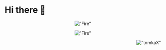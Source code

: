 # Hi there 👋

<p align="center">
  <img src="https://c.tenor.com/xuFoluWMaAoAAAAC/tenor.gif" alt=”Fire” />
</p>

<p align="center">
  <img src="[https%3A%2F%2Fwww.screamhorrormag.com%2Fwp-content%2Fuploads%2F2019%2F08%2FNew-Trailer-for-Bliss.png](https://www.screamhorrormag.com/wp-content/uploads/2019/08/New-Trailer-for-Bliss.png)" alt=”Fire” />
</p>

<p align="right">
  <img src="https://komarev.com/ghpvc/?username=Inigoliz&color=orange&style=flat-square&label=VISITOR+COUNT" alt=”tomkaX” />
</p>

<!--
**Inigoliz/Inigoliz** is a ✨ _special_ ✨ repository because its `README.md` (this file) appears on your GitHub profile.

Here are some ideas to get you started:

- 🔭 I’m currently working on ...
- 🌱 I’m currently learning ...
- 👯 I’m looking to collaborate on ...
- 🤔 I’m looking for help with ...
- 💬 Ask me about ...
- 📫 How to reach me: ...
- 😄 Pronouns: ...
- ⚡ Fun fact: ...
-->
